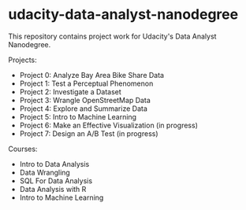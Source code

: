 # udacity-data-analyst-nanodegree
This repository contains project work for Udacity's Data Analyst Nanodegree.

Projects:
- Project 0: Analyze Bay Area Bike Share Data
- Project 1: Test a Perceptual Phenomenon
- Project 2: Investigate a Dataset
- Project 3: Wrangle OpenStreetMap Data
- Project 4: Explore and Summarize Data
- Project 5: Intro to Machine Learning
- Project 6: Make an Effective Visualization (in progress)
- Project 7: Design an A/B Test (in progress)

Courses:
- Intro to Data Analysis
- Data Wrangling
- SQL For Data Analysis
- Data Analysis with R
- Intro to Machine Learning
